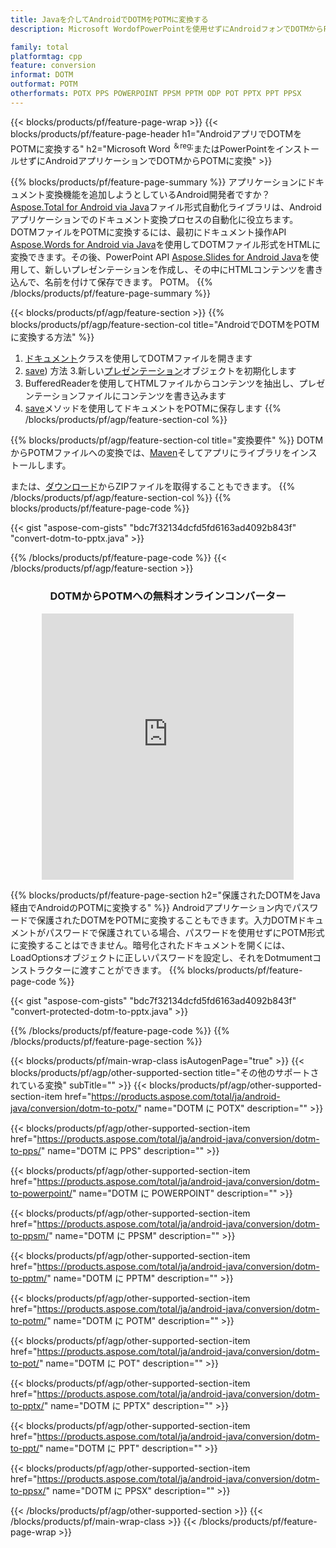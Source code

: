 ```yaml
---
title: Javaを介してAndroidでDOTMをPOTMに変換する
description: Microsoft WordofPowerPointを使用せずにAndroidフォンでDOTMからPOTMに変換

family: total
platformtag: cpp
feature: conversion
informat: DOTM
outformat: POTM
otherformats: POTX PPS POWERPOINT PPSM PPTM ODP POT PPTX PPT PPSX
---
```

{{< blocks/products/pf/feature-page-wrap >}}
{{< blocks/products/pf/feature-page-header h1="AndroidアプリでDOTMをPOTMに変換する" h2="Microsoft Word <sup>＆reg;</sup>またはPowerPointをインストールせずにAndroidアプリケーションでDOTMからPOTMに変換" >}}

{{% blocks/products/pf/feature-page-summary %}}
アプリケーションにドキュメント変換機能を追加しようとしているAndroid開発者ですか？ [Aspose.Total for Android via Java](https://products.aspose.com/total/android-java/)ファイル形式自動化ライブラリは、Androidアプリケーションでのドキュメント変換プロセスの自動化に役立ちます。 DOTMファイルをPOTMに変換するには、最初にドキュメント操作API [Aspose.Words for Android via Java](https://products.aspose.com/words/android-java/)を使用してDOTMファイル形式をHTMLに変換できます。その後、PowerPoint API [Aspose.Slides for Android Java](https://products.aspose.com/slides/android-java/)を使用して、新しいプレゼンテーションを作成し、その中にHTMLコンテンツを書き込んで、名前を付けて保存できます。 POTM。 
{{% /blocks/products/pf/feature-page-summary  %}}

{{< blocks/products/pf/agp/feature-section >}}
{{% blocks/products/pf/agp/feature-section-col title="AndroidでDOTMをPOTMに変換する方法" %}}
1. [ドキュメント](https://reference.aspose.com/words/java/com.aspose.words/Dotmument)クラスを使用してDOTMファイルを開きます
2. [save](https://reference.aspose.com/words/java/com.aspose.words/Dotmument#save(java.lang.String,com.aspose.words.SaveOptions)を使用してDOTMファイルをHTMLに変換します)) 方法
3.新しい[プレゼンテーション](https://reference.aspose.com/slides/java/com.aspose.slides/Presentation)オブジェクトを初期化します
5. BufferedReaderを使用してHTMLファイルからコンテンツを抽出し、プレゼンテーションファイルにコンテンツを書き込みます
6. [save](https://reference.aspose.com/slides/java/com.aspose.slides/Presentation#save-java.io.OutputStream-int-)メソッドを使用してドキュメントをPOTMに保存します
{{% /blocks/products/pf/agp/feature-section-col %}}

{{% blocks/products/pf/agp/feature-section-col title="変換要件" %}}
DOTMからPOTMファイルへの変換では、[Maven](https://releases.aspose.com/total/java/)そしてアプリにライブラリをインストールします。

または、[ダウンロード](https://releases.aspose.com/total/androidjava)からZIPファイルを取得することもできます。
{{% /blocks/products/pf/agp/feature-section-col %}}
{{% blocks/products/pf/feature-page-code %}}

{{< gist "aspose-com-gists" "bdc7f32134dcfd5fd6163ad4092b843f" "convert-dotm-to-pptx.java" >}}



{{% /blocks/products/pf/feature-page-code %}}
{{< /blocks/products/pf/agp/feature-section >}}
<div class="container-fluid agp-content bg-white aboutfile box-1 vh100 section nopbtm">
<div class=container>
<div class=row>
<div class="demobox tc col-md-12 padding-0" align="center">

<h3>DOTMからPOTMへの無料オンラインコンバーター</h3>

<iframe style="border: none; height: 426px;" scrolling="no" src="https://total-conversion-app-65z5r2lp.qa.k8s.dynabic.com/?to=potm&from=dotm" id="child-iframe" width="80%"></iframe>

</div></div>
</div></div>

{{% blocks/products/pf/feature-page-section  h2="保護されたDOTMをJava経由でAndroidのPOTMに変換する" %}}
Androidアプリケーション内でパスワードで保護されたDOTMをPOTMに変換することもできます。入力DOTMドキュメントがパスワードで保護されている場合、パスワードを使用せずにPOTM形式に変換することはできません。暗号化されたドキュメントを開くには、LoadOptionsオブジェクトに正しいパスワードを設定し、それをDotmumentコンストラクターに渡すことができます。
{{% blocks/products/pf/feature-page-code %}}

{{< gist "aspose-com-gists" "bdc7f32134dcfd5fd6163ad4092b843f" "convert-protected-dotm-to-pptx.java" >}}

{{% /blocks/products/pf/feature-page-code  %}}
{{% /blocks/products/pf/feature-page-section %}}

{{< blocks/products/pf/main-wrap-class isAutogenPage="true" >}}
{{< blocks/products/pf/agp/other-supported-section title="その他のサポートされている変換" subTitle="" >}}
{{< blocks/products/pf/agp/other-supported-section-item href="https://products.aspose.com/total/ja/android-java/conversion/dotm-to-potx/" name="DOTM に POTX" description="" >}}

{{< blocks/products/pf/agp/other-supported-section-item href="https://products.aspose.com/total/ja/android-java/conversion/dotm-to-pps/" name="DOTM に PPS" description="" >}}

{{< blocks/products/pf/agp/other-supported-section-item href="https://products.aspose.com/total/ja/android-java/conversion/dotm-to-powerpoint/" name="DOTM に POWERPOINT" description="" >}}

{{< blocks/products/pf/agp/other-supported-section-item href="https://products.aspose.com/total/ja/android-java/conversion/dotm-to-ppsm/" name="DOTM に PPSM" description="" >}}

{{< blocks/products/pf/agp/other-supported-section-item href="https://products.aspose.com/total/ja/android-java/conversion/dotm-to-pptm/" name="DOTM に PPTM" description="" >}}

{{< blocks/products/pf/agp/other-supported-section-item href="https://products.aspose.com/total/ja/android-java/conversion/dotm-to-potm/" name="DOTM に POTM" description="" >}}

{{< blocks/products/pf/agp/other-supported-section-item href="https://products.aspose.com/total/ja/android-java/conversion/dotm-to-pot/" name="DOTM に POT" description="" >}}

{{< blocks/products/pf/agp/other-supported-section-item href="https://products.aspose.com/total/ja/android-java/conversion/dotm-to-pptx/" name="DOTM に PPTX" description="" >}}

{{< blocks/products/pf/agp/other-supported-section-item href="https://products.aspose.com/total/ja/android-java/conversion/dotm-to-ppt/" name="DOTM に PPT" description="" >}}

{{< blocks/products/pf/agp/other-supported-section-item href="https://products.aspose.com/total/ja/android-java/conversion/dotm-to-ppsx/" name="DOTM に PPSX" description="" >}}


{{< /blocks/products/pf/agp/other-supported-section >}}
{{< /blocks/products/pf/main-wrap-class >}}
{{< /blocks/products/pf/feature-page-wrap >}}